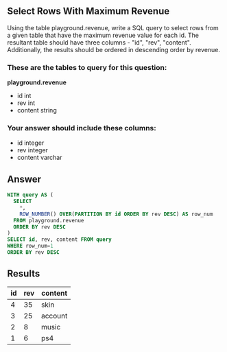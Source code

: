## Select Rows With Maximum Revenue
 
Using the table playground.revenue, write a SQL query to select rows from a given table that have the maximum revenue value for each id. The resultant table should have three columns - "id", "rev", "content". Additionally, the results should be ordered in descending order by revenue.

### These are the tables to query for this question:
**playground.revenue**
- id int
- rev int
- content string
### Your answer should include these columns:
- id integer
- rev integer
- content varchar

## Answer
```sql
WITH query AS (
  SELECT
    *,
    ROW_NUMBER() OVER(PARTITION BY id ORDER BY rev DESC) AS row_num
  FROM playground.revenue
  ORDER BY rev DESC
)
SELECT id, rev, content FROM query
WHERE row_num=1
ORDER BY rev DESC
```

## Results
| id | rev | content |
|----|-----|---------|
| 4  | 35  | skin    |
| 3  | 25  | account |
| 2  | 8   | music   |
| 1  | 6   | ps4     |
